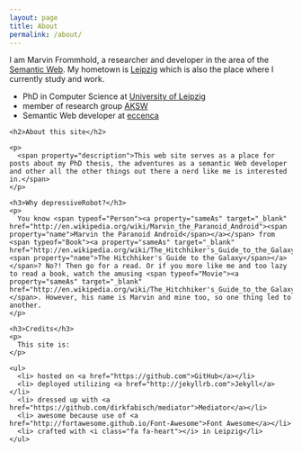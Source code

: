 ```yaml
---
layout: page
title: About
permalink: /about/
---
```

<div resource="http://depressiverobot.com/about/#MarvinFrommhold" typeof="Person">

  <p>
    I am <span property="name"><span property="givenName">Marvin</span> <span property="familyName">Frommhold</span></span>, a researcher and developer in the area of the <a property="foaf:interest" href="http://w3.org/standards/semanticweb/">Semantic Web</a>. My hometown is <span property="homeLocation" resource="http://leipzig.de/"><span resource="http://leipzig.de/" typeof="City"><a property="sameAs" target="_blank" href="http://leipzig.de/"><span property="name">Leipzig</span></a></span></span> which is also the place where I currently study and work.
  </p>

  <ul>
    <li>
      PhD in Computer Science at <span property="alumniOf" resource="http://uni-leipzig.de/" typeof="CollegeOrUniversity"><a property="sameAs url" target="_blank" href="http://uni-leipzig.de/"><span property="name">University of Leipzig</span></a></span>
    </li>
    <li>
      member of research group <span property="memberOf" resource="http://aksw.org/Groups/AKSW" typeof="http://purl.org/vocab/aiiso/schema#ResearchGroup"><a property="sameAs url" target="_blank" href="http://aksw.org/"><span property="name">AKSW</span></a></span>
    </li>
    <li>
      <span property="title">Semantic Web developer</span> at <span property="worksFor" resource="http://eccenca.com/" typeof="Organization"><a property="sameAs url" target="_blank" href="http://eccenca.com/"><span property="name">eccenca</span></a></span>
    </li>
  </ul>

  <div property="foaf:weblog" resource="http://depressiverobot.com/" typeof="WebSite">

    <h2>About this site</h2>

    <p>
      <span property="description">This web site serves as a place for posts about my PhD thesis, the adventures as a semantic Web developer and other all the other things out there a nerd like me is interested in.</span>
    </p>

    <h3>Why depressiveRobot?</h3>
    <p>
      You know <span typeof="Person"><a property="sameAs" target="_blank" href="http://en.wikipedia.org/wiki/Marvin_the_Paranoid_Android"><span property="name">Marvin the Paranoid Android</span></a></span> from <span typeof="Book"><a property="sameAs" target="_blank" href="http://en.wikipedia.org/wiki/The_Hitchhiker's_Guide_to_the_Galaxy"><span property="name">The Hitchhiker's Guide to the Galaxy</span></a></span>? No?! Then go for a read. Or if you more like me and too lazy to read a book, watch the amusing <span typeof="Movie"><a property="sameAs" target="_blank" href="http://en.wikipedia.org/wiki/The_Hitchhiker's_Guide_to_the_Galaxy_(film)">movie</a></span>. However, his name is Marvin and mine too, so one thing led to another.
    </p>

    <h3>Credits</h3>
    <p>
      This site is:
    </p>

    <ul>
      <li> hosted on <a href="https://github.com">GitHub</a></li>
      <li> deployed utilizing <a href="http://jekyllrb.com">Jekyll</a></li>
      <li> dressed up with <a href="https://github.com/dirkfabisch/mediator">Mediator</a></li>
      <li> awesome because use of <a href="http://fortawesome.github.io/Font-Awesome">Font Awesome</a></li>
      <li> crafted with <i class="fa fa-heart"></i> in Leipzig</li>
    </ul>
  </div>

</div>
